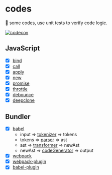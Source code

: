 # codes

📌 some codes, use unit tests to verify code logic.

[![codecov](https://codecov.io/gh/caiyongmin/codes/branch/master/graph/badge.svg)](https://codecov.io/gh/caiyongmin/codes)

## JavaScript

- [x] [bind](./src/bind/bind.test.js)
- [x] [call](./src/call/call.js)
- [x] [apply](./src/apply/apply.js)
- [x] [new](./src/new/new.test.js)
- [x] [promise](./src/promise/promise.html)
- [x] [throttle](./src/throttle/throttle.js)
- [x] [debounce](./src/debounce/debounce.js)
- [x] [deepclone](./src/deepclone/deepclone.js)

## Bundler

- [x] [babel](./src/babel/babel.js)
  - input  => [tokenizer](./src/babel/lib/tokenizer.js)   => tokens
  - tokens => [parser](./src/babel/lib/parser.js)      => ast
  - ast    => [transformer](./src/babel/lib/transformer.js) => newAst
  - newAst => [codeGenerator](./src/babel/lib/codeGenerator.js)   => output
- [x] [webpack](./src/webpack/minipack.js)
- [x] [webpack-plugin](./src/webpack-plugin/OpenBrowserPlugin.js)
- [x] [babel-plugin](./src/babel-plugin/babel-plugin-simple-import.js)
